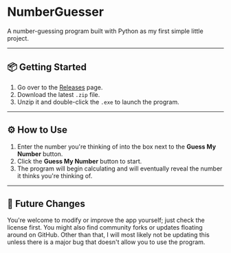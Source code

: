 # NumberGuesser

A number-guessing program built with Python as my first simple little project.

---

## 📦 Getting Started

1. Go over to the [Releases](https://github.com/adamant-process/NumberGuesser/releases) page.
2. Download the latest `.zip` file.
3. Unzip it and double-click the `.exe` to launch the program.
---

## ⚙️ How to Use

1. Enter the number you're thinking of into the box next to the **Guess My Number** button.
2. Click the **Guess My Number** button to start.
3. The program will begin calculating and will eventually reveal the number it thinks you're thinking of.
---

## 🔧 Future Changes

You're welcome to modify or improve the app yourself; just check the license first. You might also find community forks or updates floating around on GitHub. Other than that, I will most likely not be updating this unless there is a major bug that doesn't allow you to use the program.
